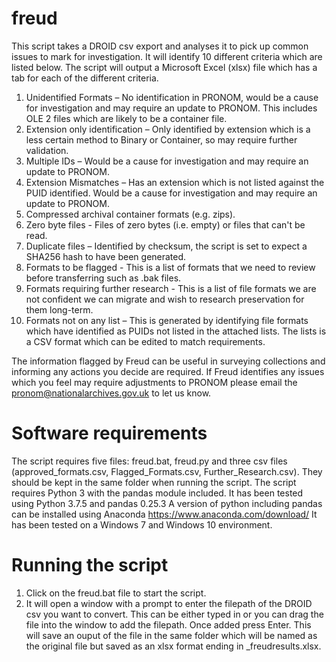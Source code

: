 # freud
This script takes a DROID csv export and analyses it to pick up common issues to mark for investigation. It will identify 10 different criteria which are listed below. The script will output a Microsoft Excel (xlsx) file which has a tab for each of the different criteria.
1.	Unidentified Formats – No identification in PRONOM, would be a cause for investigation and may require an update to PRONOM. This includes OLE 2 files which are likely to be a container file.
2.	Extension only identification – Only identified by extension which is a less certain method to Binary or Container, so may require further validation.
3.	Multiple IDs – Would be a cause for investigation and may require an update to PRONOM.
4.	Extension Mismatches – Has an extension which is not listed against the PUID identified. Would be a cause for investigation and may require an update to PRONOM.
5.	Compressed archival container formats (e.g. zips).
6.	Zero byte files - Files of zero bytes (i.e. empty) or files that can't be read.
7.	Duplicate files – Identified by checksum, the script is set to expect a SHA256 hash to have been generated.
8.	Formats to be flagged - This is a list of formats that we need to review before transferring such as .bak files.
9. 	Formats requiring further research - This is a list of file formats we are not confident we can migrate and wish to research preservation for them long-term.
10.	Formats not on any list – This is generated by identifying file formats which have identified as PUIDs not listed in the attached lists. The lists is a CSV format which can be edited to match requirements.

The information flagged by Freud can be useful in surveying collections and informing any actions you decide are required.
If Freud identifies any issues which you feel may require adjustments to PRONOM please email the pronom@nationalarchives.gov.uk to let us know.
# Software requirements
The script requires five files:  freud.bat, freud.py and three csv files (approved_formats.csv, Flagged_Formats.csv, Further_Research.csv). They should be kept in the same folder when running the script.
The script requires Python 3 with the pandas module included. It has been tested using Python 3.7.5 and pandas 0.25.3
A version of python including pandas can be installed using Anaconda https://www.anaconda.com/download/
It has been tested on a Windows 7 and Windows 10 environment.
# Running the script
1.	Click on the freud.bat file to start the script.
2.	It will open a window with a prompt to enter the filepath of the DROID csv you want to convert. This can be either typed in or you can drag the file into the window to add the filepath. Once added press Enter. This will save an ouput of the file in the same folder which  will be named as the original file but saved as an xlsx format ending in _freudresults.xlsx.
